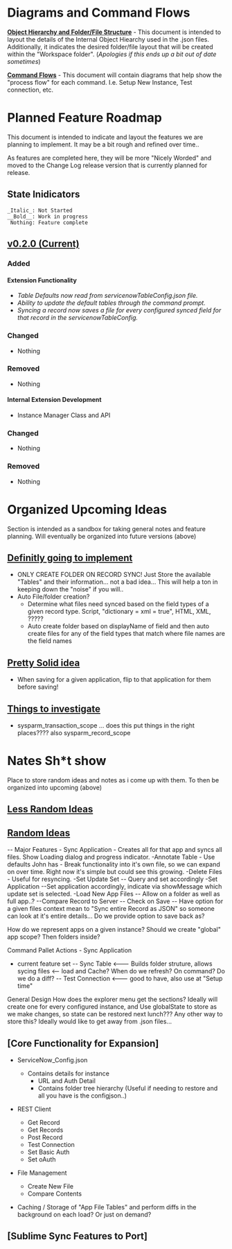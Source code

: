 # Diagrams and Command Flows

[__Object Hierarchy and Folder/File Structure__](https://www.lucidchart.com/invitations/accept/9311c598-a1ee-47b5-86a4-6a88d12fd003) - This document is intended to layout the details of the Internal Object Hiearchy used in the .json files. Additionally, it indicates the desired folder/file layout that will be created within the "Workspace folder". (_Apologies if this ends up a bit out of date sometimes_)

[__Command Flows__]() - This document will contain diagrams that help show the "process flow" for each command. I.e. Setup New Instance, Test connection, etc.

# Planned Feature Roadmap
This document is intended to indicate and layout the features we are planning to implement. It may be a bit rough and refined over time..

As features are completed here, they will be more "Nicely Worded" and moved to the Change Log release version that is currently planned for release.

## State Inidicators
    _Italic_: Not Started
    __Bold__: Work in progress
     Nothing: Feature complete

## [v0.2.0 (Current)]()


### Added

#### Extension Functionality
- _Table Defaults now read from servicenowTableConfig.json file._
- _Ability to update the default tables through the command prompt._
- _Syncing a record now saves a file for every configured synced field for that record in the servicenowTableConfig._

### Changed
- Nothing
### Removed
- Nothing

#### Internal Extension Development
- Instance Manager Class and API

### Changed
- Nothing
### Removed
- Nothing


Organized Upcoming Ideas
==================================================================================
Section is intended as a sandbox for taking general notes and feature planning. Will eventually be organized into future versions (above)

## [Definitly going to implement]()
- ONLY CREATE FOLDER ON RECORD SYNC! Just Store the available "Tables" and their information... not a bad idea... This will help a ton in keeping down the "noise" if you will..
- Auto File/folder creation?
    - Determine what files need synced based on the field types of a given record type. Script, "dictionary = xml = true", HTML, XML, ?????
    - Auto create folder based on displayName of field and then auto create files for any of the field types that match where file names are the field names

## [Pretty Solid idea]()
- When saving for a given application, flip to that application for them before saving!

## [Things to investigate]()
- sysparm_transaction_scope  ... does this put things in the right places???? also sysparm_record_scope



Nates Sh*t show
==================================================================================
Place to store random ideas and notes as i come up with them. To then be organized into upcoming (above)

## [Less Random Ideas]()

## [Random Ideas]()

-- Major Features
    - Sync Application
        - Creates all  for that app and syncs all files. Show Loading dialog and progress indicator. 
    -Annotate Table
        - Use defaults John has
        - Break functionality into it's own file, so we can expand on over time. Right now it's simple but could see this growing. 
    -Delete Files
        - Useful for resyncing.
    -Set Update Set
        -- Query and set accordingly
    -Set Application
        --Set application accordingly, indicate via showMessage which update set is selected. 
    -Load New App Files
        -- Allow on a folder as well as full app..?
    --Compare Record to Server
        -- Check on Save
    -- Have option for a given files context mean to "Sync entire Record as JSON" so someone can look at it's entire details... Do we provide option to save back as?

How do we represent apps on a given instance? Should we create "global" app scope? Then folders inside? 

Command Pallet Actions
    - Sync Application 
    


- current feature set
-- Sync Table  <--- Builds folder struture, allows sycing files   <-- load and Cache? When do we refresh? On command? Do we do a diff? 
-- Test Connection  <--- good to have, also use at "Setup time"


General Design
    How does the explorer menu get the sections? Ideally will create one for every configured instance, and 
    Use globalState to store as we make changes, so state can be restored next lunch??? Any other way to store this? Ideally would like to get away from .json files...



## [Core Functionality for Expansion]
- ServiceNow_Config.json
    - Contains details for instance
        - URL and Auth Detail
        - Contains folder tree hierarchy (Useful if needing to restore and all you have is the configjson..)

- REST Client
    - Get Record
    - Get Records
    - Post Record
    - Test Connection
    - Set Basic Auth
    - Set oAuth

- File Management
    - Create New File
    - Compare Contents

- Caching / Storage of "App File Tables" and perform diffs in the background on each load? Or just on demand?



## [Sublime Sync Features to Port]